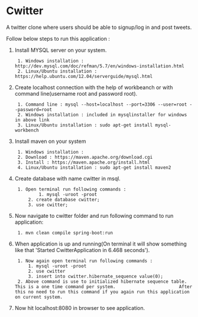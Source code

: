 Cwitter
================
A twitter clone where users should be able to signup/log in and post tweets.

Follow below steps to run this application : 

1. Install MYSQL server on your system.

        1. Windows installation : http://dev.mysql.com/doc/refman/5.7/en/windows-installation.html
        2. Linux/Ubuntu installation : https://help.ubuntu.com/12.04/serverguide/mysql.html

2. Create localhost connection with the help of workbeanch or with command line(username root and password root).

        1. Command line : mysql --host=localhost --port=3306 --user=root --password=root
        2. Windows installation : included in mysqlinstaller for windows in above link
        3. Linux/Ubuntu installation : sudo apt-get install mysql-workbench

3. Install maven on your system

        1. Windows installation :
        2. Download : https://maven.apache.org/download.cgi
        3. Install : https://maven.apache.org/install.html
        4. Linux/Ubuntu installation : sudo apt-get install maven2

4. Create database with name cwitter in msql.

        1. Open terminal run following commands : 
                1. mysql -uroot -proot
	        2. create database cwitter;
	        3. use cwitter;

5. Now navigate to cwitter folder and run following command to run application: 

        1. mvn clean compile spring-boot:run

6. When application is up and running(On terminal it will show something like that 'Started CwitterApplication in 6.468 seconds').

        1. Now again open terminal run following commands : 
	        1. mysql -uroot -proot
        	2. use cwitter
	        3. insert into cwitter.hibernate_sequence value(0);
        2. Above command is use to initialized hibernate sequence table. This is a one time command per system.                        After this no need to run this command if you again run this application on current system.

7. Now hit localhost:8080 in browser to see application.